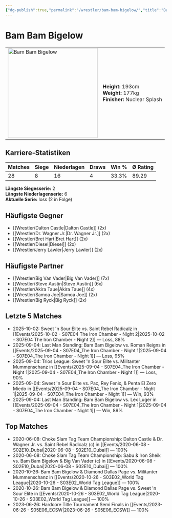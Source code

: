 ```yaml
---
{"dg-publish":true,"permalink":"/wrestler/bam-bam-bigelow/","title":"Bam Bam Bigelow","tags":["wrestler"],"noteIcon":""}
---
```



# Bam Bam Bigelow

<table>
        <tr>
        <td><img src="https://github.com/CptSpaulding1980/choke-slam-wrestling/releases/download/images/Bam_Bam_Bigelow.png" width="280" alt="Bam Bam Bigelow"></td>
        <td>
        <b>Height:</b> 193cm<br>
        <b>Weight:</b> 177kg<br>
        <b>Finisher:</b> Nuclear Splash<br>
        </td>
        </tr>
        </table>
        

## Karriere-Statistiken

| Matches | Siege | Niederlagen | Draws | Win % | Ø Rating |
|---------|-------|-------------|-------|-------|-----------|
| 28 | 8 | 16 | 4 | 33.3% | 89.29 |

**Längste Siegesserie:** 2<br>**Längste Niederlagenserie:** 6<br>**Aktuelle Serie:** loss (2 in Folge)


## Häufigste Gegner
- [[Wrestler/Dalton Castle\|Dalton Castle]] (2x)
- [[Wrestler/Dr. Wagner Jr.\|Dr. Wagner Jr.]] (2x)
- [[Wrestler/Bret Hart\|Bret Hart]] (2x)
- [[Wrestler/Diesel\|Diesel]] (2x)
- [[Wrestler/Jerry Lawler\|Jerry Lawler]] (2x)

## Häufigste Partner
- [[Wrestler/Big Van Vader\|Big Van Vader]] (7x)
- [[Wrestler/Steve Austin\|Steve Austin]] (6x)
- [[Wrestler/Akira Taue\|Akira Taue]] (4x)
- [[Wrestler/Samoa Joe\|Samoa Joe]] (2x)
- [[Wrestler/Big Ryck\|Big Ryck]] (2x)

## Letzte 5 Matches
- 2025-10-02: Sweet 'n Sour Elite vs. Saint Rebel Radicalz in [[Events/2025-10-02 - S07E04 The Iron Chamber - Night 2\|2025-10-02 - S07E04 The Iron Chamber - Night 2]] — Loss, 88%
- 2025-09-04: Last Man Standing: Bam Bam Bigelow vs. Roman Reigns in [[Events/2025-09-04 - S07E04_The Iron Chamber - Night 1\|2025-09-04 - S07E04_The Iron Chamber - Night 1]] — Loss, 95%
- 2025-09-04: Trios League: Sweet 'n Sour Elite vs. Militanter Mummenschanz in [[Events/2025-09-04 - S07E04_The Iron Chamber - Night 1\|2025-09-04 - S07E04_The Iron Chamber - Night 1]] — Loss, 90%
- 2025-09-04: Sweet 'n Sour Elite vs. Pac, Rey Fenix, & Penta El Zero Miedo in [[Events/2025-09-04 - S07E04_The Iron Chamber - Night 1\|2025-09-04 - S07E04_The Iron Chamber - Night 1]] — Win, 93%
- 2025-09-04: Last Man Standing: Bam Bam Bigelow vs. Lex Luger in [[Events/2025-09-04 - S07E04_The Iron Chamber - Night 1\|2025-09-04 - S07E04_The Iron Chamber - Night 1]] — Win, 89%

## Top Matches
- 2020-06-08: Choke Slam Tag Team Championship: Dalton Castle & Dr. Wagner Jr. vs. Saint Rebel Radicalz (c) in [[Events/2020-06-08 - S02E10_Dubai\|2020-06-08 - S02E10_Dubai]] — 100%
- 2020-06-08: Choke Slam Tag Team Championship: Sabu  & Iron Sheik vs. Bam Bam Bigelow & Big Van Vader (c) in [[Events/2020-06-08 - S02E10_Dubai\|2020-06-08 - S02E10_Dubai]] — 100%
- 2020-10-26: Bam Bam Bigelow & Diamond Dallas Page vs. Militanter Mummenschanz in [[Events/2020-10-26 - S03E02_World Tag League\|2020-10-26 - S03E02_World Tag League]] — 100%
- 2020-10-26: Bam Bam Bigelow & Diamond Dallas Page vs. Sweet 'n Sour Elite in [[Events/2020-10-26 - S03E02_World Tag League\|2020-10-26 - S03E02_World Tag League]] — 100%
- 2023-06-26: Hardcore Title Tournament Semi Finals in [[Events/2023-06-26 - S05E06_ECSW\|2023-06-26 - S05E06_ECSW]] — 100%

